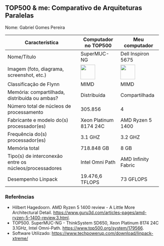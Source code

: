 TOP500 & me: Comparativo de Arquiteturas Paralelas
--------------------------------------------------

Nome: Gabriel Gomes Pereira

| Característica                                            | Computador no TOP500  | Meu computador  |
| --------------------------------------------------------- | --------------------- | --------------- |
| Nome/Título                                               | SuperMUC-NG           | Dell Inspiron 5675|
| Imagem (foto, diagrama, screenshot, etc.)                 | <img src="https://www.top500.org/static/media/uploads/.thumbnails/supermuc-ng.png/supermuc-ng-796x491.png" width="48"> |  <img src="https://i.dell.com/das/dih.ashx/500x500/das/xa_____/global-site-design%20WEB/f14d5ed9-dfa9-e408-c627-130745628923/1/OriginalPng?id=Dell/Product_Images/Dell_Client_Products/Desktops/Inspiron_Desktops/inspiron_5675/global_spi/desktop-inspiron-5675-titanium-silver-right-relativesize-500-ng.psd" width="48">|
| Classificação de Flynn                                    | MIMD                  | MIMD            |
| Memória: compartilhada, distribuída ou ambas?             | Distribuída           | Compartilhada   |
| Número total de núcleos de processamento                  | 305.856               | 4               |
| Fabricante e modelo do(s) processador(es)                 | Xeon Platinum 8174 24C| AMD Ryzen 5 1400|
| Frequência do(s) processador(es)                          | 3.1 GHZ               | 3.2 GHZ         |
| Memória total                                             | 718.848 GB            | 8 GB            |
| Tipo(s) de interconexão entre os núcleos/processadores    | Intel Omni Path       | AMD Infinity Fabric|
| Desempenho Linpack                                        | 19.476,6 TFLOPS       | 73 GFLOPS  |

### Referências
- Hilbert Hagedoorn. AMD Ryzen 5 1400 review - A Little More Architectural Detail. https://www.guru3d.com/articles-pages/amd-ryzen-5-1400-review,3.html.
- TOP500. SuperMUC-NG - ThinkSystem SD650, Xeon Platinum 8174 24C 3.1GHz, Intel Omni-Path. https://www.top500.org/system/179566.
- Software Utilizado: https://www.techpowerup.com/download/linpack-xtreme/
